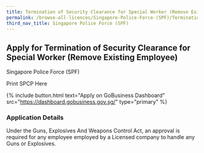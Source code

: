 ```yaml
---
title: Termination of Security Clearance for Special Worker (Remove Existing Employee)
permalink: /browse-all-licences/Singapore-Police-Force-(SPF)/Termination-of-Security-Clearance-for-Special-Worker--Remove-Existing-Employee-
third_nav_title: Singapore Police Force (SPF)
---
```


## Apply for Termination of Security Clearance for Special Worker (Remove Existing Employee)

Singapore Police Force (SPF)

Print SPCP Here


{% include button.html text="Apply on GoBusiness Dashboard" src="https://dashboard.gobusiness.gov.sg/" type="primary" %}

### Application Details

Under the Guns, Explosives And Weapons Control Act, an approval is required for any employee employed by a Licensed company to handle any Guns or  Explosives. 

